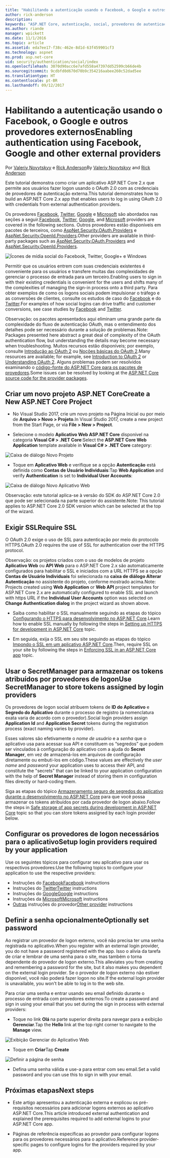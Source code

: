 ```yaml
---
title: "Habilitando a autenticação usando o Facebook, o Google e outros provedores externos"
author: rick-anderson
description: 
keywords: "ASP.NET Core, autenticação, social, provedores de autenticação, Google, Facebook, Twitter, conta da Microsoft"
ms.author: riande
manager: wpickett
ms.date: 11/1/2016
ms.topic: article
ms.assetid: eda7ee17-f38c-462e-8d1d-63f459901cf3
ms.technology: aspnet
ms.prod: asp.net-core
uid: security/authentication/social/index
ms.openlocfilehash: 3070d90acc6e7afd558a47397dd52599cb66de4b
ms.sourcegitcommit: 9cdbfd0d670d70b9c354216aabee260c52dad5ee
ms.translationtype: HT
ms.contentlocale: pt-BR
ms.lasthandoff: 09/12/2017
---
```

# <a name="enabling-authentication-using-facebook-google-and-other-external-providers"></a><span data-ttu-id="800e8-103">Habilitando a autenticação usando o Facebook, o Google e outros provedores externos</span><span class="sxs-lookup"><span data-stu-id="800e8-103">Enabling authentication using Facebook, Google and other external providers</span></span>

<a name=security-authentication-social-logins></a>

<span data-ttu-id="800e8-104">Por [Valeriy Novytskyy](https://github.com/01binary) e [Rick Anderson](https://twitter.com/RickAndMSFT)</span><span class="sxs-lookup"><span data-stu-id="800e8-104">By [Valeriy Novytskyy](https://github.com/01binary) and [Rick Anderson](https://twitter.com/RickAndMSFT)</span></span>

<span data-ttu-id="800e8-105">Este tutorial demonstra como criar um aplicativo ASP.NET Core 2.x que permite aos usuários fazer logon usando o OAuth 2.0 com as credenciais de provedores de autenticação externa.</span><span class="sxs-lookup"><span data-stu-id="800e8-105">This tutorial demonstrates how to build an ASP.NET Core 2.x app that enables users to log in using OAuth 2.0 with credentials from external authentication providers.</span></span>

<span data-ttu-id="800e8-106">Os provedores [Facebook](facebook-logins.md), [Twitter](twitter-logins.md), [Google](google-logins.md) e [Microsoft](microsoft-logins.md) são abordados nas seções a seguir.</span><span class="sxs-lookup"><span data-stu-id="800e8-106">[Facebook](facebook-logins.md), [Twitter](twitter-logins.md), [Google](google-logins.md), and [Microsoft](microsoft-logins.md) providers are covered in the following sections.</span></span> <span data-ttu-id="800e8-107">Outros provedores estão disponíveis em pacotes de terceiros, como [AspNet.Security.OAuth.Providers](https://github.com/aspnet-contrib/AspNet.Security.OAuth.Providers) e [AspNet.Security.OpenId.Providers](https://github.com/aspnet-contrib/AspNet.Security.OpenId.Providers).</span><span class="sxs-lookup"><span data-stu-id="800e8-107">Other providers are available in third-party packages such as [AspNet.Security.OAuth.Providers](https://github.com/aspnet-contrib/AspNet.Security.OAuth.Providers) and [AspNet.Security.OpenId.Providers](https://github.com/aspnet-contrib/AspNet.Security.OpenId.Providers).</span></span>

![Ícones de mídia social do Facebook, Twitter, Google+ e Windows](index/_static/social.png)

<span data-ttu-id="800e8-109">Permitir que os usuários entrem com suas credenciais existentes é conveniente para os usuários e transfere muitas das complexidades de gerenciar o processo de entrada para um terceiro.</span><span class="sxs-lookup"><span data-stu-id="800e8-109">Enabling users to sign in with their existing credentials is convenient for the users and shifts many of the complexities of managing the sign-in process onto a third party.</span></span> <span data-ttu-id="800e8-110">Para obter exemplos de como os logons sociais podem impulsionar o tráfego e as conversões de clientes, consulte os estudos de caso do [Facebook](https://www.facebook.com/unsupportedbrowser) e do [Twitter](https://dev.twitter.com/resources/case-studies).</span><span class="sxs-lookup"><span data-stu-id="800e8-110">For examples of how social logins can drive traffic and customer conversions, see case studies by [Facebook](https://www.facebook.com/unsupportedbrowser) and [Twitter](https://dev.twitter.com/resources/case-studies).</span></span>

<span data-ttu-id="800e8-111">Observação: os pacotes apresentados aqui eliminam uma grande parte da complexidade do fluxo de autenticação OAuth, mas o entendimento dos detalhes pode ser necessário durante a solução de problemas.</span><span class="sxs-lookup"><span data-stu-id="800e8-111">Note: Packages presented here abstract a great deal of complexity of the OAuth authentication flow, but understanding the details may become necessary when troubleshooting.</span></span> <span data-ttu-id="800e8-112">Muitos recursos estão disponíveis; por exemplo, consulte [Introdução ao OAuth 2](https://www.digitalocean.com/community/tutorials/an-introduction-to-oauth-2) ou [Noções básicas do OAuth 2](http://www.bubblecode.net/2016/01/22/understanding-oauth2/).</span><span class="sxs-lookup"><span data-stu-id="800e8-112">Many resources are available; for example, see [Introduction to OAuth 2](https://www.digitalocean.com/community/tutorials/an-introduction-to-oauth-2) or [Understanding OAuth 2](http://www.bubblecode.net/2016/01/22/understanding-oauth2/).</span></span> <span data-ttu-id="800e8-113">Alguns problemas podem ser resolvidos examinando o [código-fonte do ASP.NET Core para os pacotes de provedores](https://github.com/aspnet/Security/tree/dev/src).</span><span class="sxs-lookup"><span data-stu-id="800e8-113">Some issues can be resolved by looking at the [ASP.NET Core source code for the provider packages](https://github.com/aspnet/Security/tree/dev/src).</span></span>

## <a name="create-a-new-aspnet-core-project"></a><span data-ttu-id="800e8-114">Criar um novo projeto ASP.NET Core</span><span class="sxs-lookup"><span data-stu-id="800e8-114">Create a New ASP.NET Core Project</span></span>

* <span data-ttu-id="800e8-115">No Visual Studio 2017, crie um novo projeto na Página Inicial ou por meio de **Arquivo > Novo > Projeto**.</span><span class="sxs-lookup"><span data-stu-id="800e8-115">In Visual Studio 2017, create a new project from the Start Page, or via **File > New > Project**.</span></span>

* <span data-ttu-id="800e8-116">Selecione o modelo **Aplicativo Web ASP.NET Core** disponível na categoria **Visual C# > .NET Core**:</span><span class="sxs-lookup"><span data-stu-id="800e8-116">Select the **ASP.NET Core Web Application** template available in **Visual C# > .NET Core** category:</span></span>

![Caixa de diálogo Novo Projeto](index/_static/new-project.png)

* <span data-ttu-id="800e8-118">Toque em **Aplicativo Web** e verifique se a opção **Autenticação** está definida como **Contas de Usuário Individuais**:</span><span class="sxs-lookup"><span data-stu-id="800e8-118">Tap **Web Application** and verify **Authentication** is set to **Individual User Accounts**:</span></span>

![Caixa de diálogo Novo Aplicativo Web](index/_static/select-project.png)

<span data-ttu-id="800e8-120">Observação: este tutorial aplica-se à versão do SDK do ASP.NET Core 2.0 que pode ser selecionada na parte superior do assistente.</span><span class="sxs-lookup"><span data-stu-id="800e8-120">Note: This tutorial applies to ASP.NET Core 2.0 SDK version which can be selected at the top of the wizard.</span></span>

## <a name="require-ssl"></a><span data-ttu-id="800e8-121">Exigir SSL</span><span class="sxs-lookup"><span data-stu-id="800e8-121">Require SSL</span></span>

<span data-ttu-id="800e8-122">O OAuth 2.0 exige o uso de SSL para autenticação por meio do protocolo HTTPS.</span><span class="sxs-lookup"><span data-stu-id="800e8-122">OAuth 2.0 requires the use of SSL for authentication over the HTTPS protocol.</span></span>

<span data-ttu-id="800e8-123">Observação: os projetos criados com o uso de modelos de projeto **Aplicativo Web** ou **API Web** para o ASP.NET Core 2.x são automaticamente configurados para habilitar o SSL e iniciados com a URL HTTPS se a opção **Contas de Usuário Individuais** foi selecionada na **caixa de diálogo Alterar Autenticação** no assistente do projeto, conforme mostrado acima.</span><span class="sxs-lookup"><span data-stu-id="800e8-123">Note: Projects created using **Web Application** or **Web API** project templates for ASP.NET Core 2.x are automatically configured to enable SSL and launch with https URL if the **Individual User Accounts** option was selected on **Change Authentication dialog** in the project wizard as shown above.</span></span>

* <span data-ttu-id="800e8-124">Saiba como habilitar o SSL manualmente seguindo as etapas do tópico [Configurando o HTTPS para desenvolvimento no ASP.NET Core](xref:security/https).</span><span class="sxs-lookup"><span data-stu-id="800e8-124">Learn how to enable SSL manually by following the steps in [Setting up HTTPS for development in ASP.NET Core](xref:security/https) topic.</span></span>

* <span data-ttu-id="800e8-125">Em seguida, exija o SSL em seu site seguindo as etapas do tópico [Impondo o SSL em um aplicativo ASP.NET Core](xref:security/enforcing-ssl).</span><span class="sxs-lookup"><span data-stu-id="800e8-125">Then, require SSL on your site by following the steps in [Enforcing SSL in an ASP.NET Core app](xref:security/enforcing-ssl) topic.</span></span>

## <a name="use-secretmanager-to-store-tokens-assigned-by-login-providers"></a><span data-ttu-id="800e8-126">Usar o SecretManager para armazenar os tokens atribuídos por provedores de logon</span><span class="sxs-lookup"><span data-stu-id="800e8-126">Use SecretManager to store tokens assigned by login providers</span></span>

<span data-ttu-id="800e8-127">Os provedores de logon social atribuem tokens de **ID do Aplicativo** e **Segredo do Aplicativo** durante o processo de registro (a nomenclatura exata varia de acordo com o provedor).</span><span class="sxs-lookup"><span data-stu-id="800e8-127">Social login providers assign **Application Id** and **Application Secret** tokens during the registration process (exact naming varies by provider).</span></span>

<span data-ttu-id="800e8-128">Esses valores são efetivamente o *nome de usuário* e a *senha* que o aplicativo usa para acessar sua API e constituem os “segredos” que podem ser vinculados à configuração do aplicativo com a ajuda do **Secret Manager**, em vez de armazená-los em arquivos de configuração diretamente ou embuti-los em código.</span><span class="sxs-lookup"><span data-stu-id="800e8-128">These values are effectively the *user name* and *password* your application uses to access their API, and constitute the "secrets" that can be linked to your application configuration with the help of **Secret Manager** instead of storing them in configuration files directly or hard-coding them.</span></span>

<span data-ttu-id="800e8-129">Siga as etapas do tópico [Armazenamento seguro de segredos do aplicativo durante o desenvolvimento no ASP.NET Core](xref:security/app-secrets) para que você possa armazenar os tokens atribuídos por cada provedor de logon abaixo.</span><span class="sxs-lookup"><span data-stu-id="800e8-129">Follow the steps in [Safe storage of app secrets during development in ASP.NET Core](xref:security/app-secrets) topic so that you can store tokens assigned by each login provider below.</span></span>

## <a name="setup-login-providers-required-by-your-application"></a><span data-ttu-id="800e8-130">Configurar os provedores de logon necessários para o aplicativo</span><span class="sxs-lookup"><span data-stu-id="800e8-130">Setup login providers required by your application</span></span>

<span data-ttu-id="800e8-131">Use os seguintes tópicos para configurar seu aplicativo para usar os respectivos provedores:</span><span class="sxs-lookup"><span data-stu-id="800e8-131">Use the following topics to configure your application to use the respective providers:</span></span>

* <span data-ttu-id="800e8-132">Instruções do [Facebook](facebook-logins.md)</span><span class="sxs-lookup"><span data-stu-id="800e8-132">[Facebook](facebook-logins.md) instructions</span></span>
* <span data-ttu-id="800e8-133">Instruções do [Twitter](twitter-logins.md)</span><span class="sxs-lookup"><span data-stu-id="800e8-133">[Twitter](twitter-logins.md) instructions</span></span>
* <span data-ttu-id="800e8-134">Instruções do [Google](google-logins.md)</span><span class="sxs-lookup"><span data-stu-id="800e8-134">[Google](google-logins.md) instructions</span></span>
* <span data-ttu-id="800e8-135">Instruções da [Microsoft](microsoft-logins.md)</span><span class="sxs-lookup"><span data-stu-id="800e8-135">[Microsoft](microsoft-logins.md) instructions</span></span>
* <span data-ttu-id="800e8-136">[Outras](other-logins.md) instruções do provedor</span><span class="sxs-lookup"><span data-stu-id="800e8-136">[Other provider](other-logins.md) instructions</span></span>

## <a name="optionally-set-password"></a><span data-ttu-id="800e8-137">Definir a senha opcionalmente</span><span class="sxs-lookup"><span data-stu-id="800e8-137">Optionally set password</span></span>

<span data-ttu-id="800e8-138">Ao registrar um provedor de logon externo, você não precisa ter uma senha registrada no aplicativo.</span><span class="sxs-lookup"><span data-stu-id="800e8-138">When you register with an external login provider, you do not have a password registered with the app.</span></span> <span data-ttu-id="800e8-139">Isso o alivia da tarefa de criar e lembrar de uma senha para o site, mas também o torna dependente do provedor de logon externo.</span><span class="sxs-lookup"><span data-stu-id="800e8-139">This alleviates you from creating and remembering a password for the site, but it also makes you dependent on the external login provider.</span></span> <span data-ttu-id="800e8-140">Se o provedor de logon externo não estiver disponível, você não poderá fazer logon no site.</span><span class="sxs-lookup"><span data-stu-id="800e8-140">If the external login provider is unavailable, you won't be able to log in to the web site.</span></span>

<span data-ttu-id="800e8-141">Para criar uma senha e entrar usando seu email definido durante o processo de entrada com provedores externos:</span><span class="sxs-lookup"><span data-stu-id="800e8-141">To create a password and sign in using your email that you set during the sign in process with external providers:</span></span>

* <span data-ttu-id="800e8-142">Toque no link **Olá <email alias>** na parte superior direita para navegar para a exibição **Gerenciar**.</span><span class="sxs-lookup"><span data-stu-id="800e8-142">Tap the **Hello <email alias>** link at the top right corner to navigate to the **Manage** view.</span></span>

![Exibição Gerenciar do Aplicativo Web](index/_static/pass1a.png)

* <span data-ttu-id="800e8-144">Toque em **Criar**</span><span class="sxs-lookup"><span data-stu-id="800e8-144">Tap **Create**</span></span>

![Definir a página de senha](index/_static/pass2a.png)

* <span data-ttu-id="800e8-146">Defina uma senha válida e use-a para entrar com seu email.</span><span class="sxs-lookup"><span data-stu-id="800e8-146">Set a valid password and you can use this to sign in with your email.</span></span>

## <a name="next-steps"></a><span data-ttu-id="800e8-147">Próximas etapas</span><span class="sxs-lookup"><span data-stu-id="800e8-147">Next steps</span></span>

* <span data-ttu-id="800e8-148">Este artigo apresentou a autenticação externa e explicou os pré-requisitos necessários para adicionar logons externos ao aplicativo ASP.NET Core.</span><span class="sxs-lookup"><span data-stu-id="800e8-148">This article introduced external authentication and explained the prerequisites required to add external logins to your ASP.NET Core app.</span></span>

* <span data-ttu-id="800e8-149">Páginas de referência específicas ao provedor para configurar logons para os provedores necessários para o aplicativo.</span><span class="sxs-lookup"><span data-stu-id="800e8-149">Reference provider-specific pages to configure logins for the providers required by your app.</span></span>

